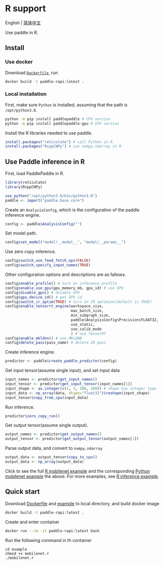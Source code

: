 # R support

English | [简体中文](./README_cn.md)

Use paddle in R.

## Install
### Use docker
Download [`Dockerfile`](./Dockerfile), run
``` bash
docker build -t paddle-rapi:latest .
```

### Local installation
First, make sure `Python` is installed, assuming that the path is `/opt/python3.8`.

``` bash
python -m pip install paddlepaddle # CPU version
python -m pip install paddlepaddle-gpu # GPU version
```

Install the R libraries needed to use paddle.
``` r
install.packages("reticulate") # call Python in R
install.packages("RcppCNPy") # use numpy.ndarray in R
```

## Use Paddle inference in R
First, load PaddlePaddle in R.
``` r
library(reticulate)
library(RcppCNPy)

use_python("/opt/python3.8/bin/python3.8")
paddle <- import("paddle.base.core")
```

Create an `AnalysisConfig`, which is the configuration of the paddle inference engine.
``` r
config <- paddle$AnalysisConfig("")
```

Set model path.
``` r
config$set_model("model/__model__", "model/__params__")
```

Use zero copy inference.
``` r
config$switch_use_feed_fetch_ops(FALSE)
config$switch_specify_input_names(TRUE)
```

Other configuration options and descriptions are as fallows.
``` r
config$enable_profile() # turn on inference profile
config$enable_use_gpu(gpu_memory_mb, gpu_id) # use GPU
config$disable_gpu() # disable GPU
config$gpu_device_id() # get GPU id
config$switch_ir_optim(TRUE) # turn on IR optimize(default is TRUE)
config$enable_tensorrt_engine(workspace_size,
                              max_batch_size,
                              min_subgraph_size,
                              paddle$AnalysisConfig$Precision$FLOAT32,
                              use_static,
                              use_calib_mode
                              ) # use TensorRT
config$enable_mkldnn() # use MKLDNN
config$delete_pass(pass_name) # delete IR pass
```

Create inference engine.
``` r
predictor <- paddle$create_paddle_predictor(config)
```

Get input tensor(assume single input), and set input data
``` r
input_names <- predictor$get_input_names()
input_tensor <- predictor$get_input_tensor(input_names[1])
input_shape <- as.integer(c(1, 3, 300, 300)) # shape has integer type
input_data <- np_array(data, dtype="float32")$reshape(input_shape)
input_tensor$copy_from_cpu(input_data)
```

Run inference.
``` r
predictor$zero_copy_run()
```

Get output tensor(assume single output).
``` r
output_names <- predictor$get_output_names()
output_tensor <- predictor$get_output_tensor(output_names[1])
```

Parse output data, and convert to `numpy.ndarray`
``` r
output_data <- output_tensor$copy_to_cpu()
output_data <- np_array(output_data)
```

Click to see the full [R mobilenet example](./example/mobilenet.r) and the corresponding [Python mobilenet example](./example/mobilenet.py) the above. For more examples, see [R inference example](./example).

## Quick start
Download [Dockerfile](./Dockerfile) and [example](./example) to local directory, and build docker image
``` bash
docker build -t paddle-rapi:latest .
```

Create and enter container
``` bash
docker run --rm -it paddle-rapi:latest bash
```

Run the following command in th container
```
cd example
chmod +x mobilenet.r
./mobilenet.r
```
